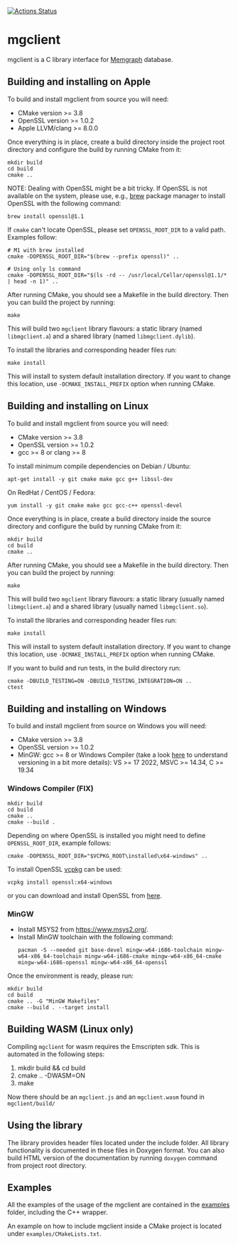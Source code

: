 [![Actions Status](https://github.com/memgraph/mgclient/workflows/CI/badge.svg)](https://github.com/memgraph/mgclient/actions)

# mgclient

mgclient is a C library interface for [Memgraph](https://www.memgraph.com)
database.

## Building and installing on Apple

To build and install mgclient from source you will need:
   - CMake version >= 3.8
   - OpenSSL version >= 1.0.2
   - Apple LLVM/clang >= 8.0.0

Once everything is in place, create a build directory inside the project
root directory and configure the build by running CMake from it:

```
mkdir build
cd build
cmake ..
```

NOTE: Dealing with OpenSSL might be a bit tricky. If OpenSSL is not available
on the system, please use, e.g., [brew](https://brew.sh/) package manager to
install OpenSSL with the following command:

```
brew install openssl@1.1
```

If `cmake` can't locate OpenSSL, please set `OPENSSL_ROOT_DIR` to a valid path.
Examples follow:

```
# M1 with brew installed
cmake -DOPENSSL_ROOT_DIR="$(brew --prefix openssl)" ..

# Using only ls command
cmake -DOPENSSL_ROOT_DIR="$(ls -rd -- /usr/local/Cellar/openssl@1.1/* | head -n 1)" ..
```

After running CMake, you should see a Makefile in the build directory. Then you
can build the project by running:

```
make
```

This will build two `mgclient` library flavours: a static library (named
`libmgclient.a`) and a shared library (named `libmgclient.dylib`).

To install the libraries and corresponding header files run:

```
make install
```

This will install to system default installation directory. If you want to
change this location, use `-DCMAKE_INSTALL_PREFIX` option when running CMake.

## Building and installing on Linux

To build and install mgclient from source you will need:
   - CMake version >= 3.8
   - OpenSSL version >= 1.0.2
   - gcc >= 8 or clang >= 8

To install minimum compile dependencies on Debian / Ubuntu:

```
apt-get install -y git cmake make gcc g++ libssl-dev
```

On RedHat / CentOS / Fedora:

```
yum install -y git cmake make gcc gcc-c++ openssl-devel
```

Once everything is in place, create a build directory inside the source
directory and configure the build by running CMake from it:

```
mkdir build
cd build
cmake ..
```

After running CMake, you should see a Makefile in the build directory. Then you
can build the project by running:

```
make
```

This will build two `mgclient` library flavours: a static library (usually
named `libmgclient.a`) and a shared library (usually named `libmgclient.so`).

To install the libraries and corresponding header files run:

```
make install
```

This will install to system default installation directory. If you want to
change this location, use `-DCMAKE_INSTALL_PREFIX` option when running CMake.

If you want to build and run tests, in the build directory run:

```
cmake -DBUILD_TESTING=ON -DBUILD_TESTING_INTEGRATION=ON ..
ctest
```

## Building and installing on Windows

To build and install mgclient from source on Windows you will need:
   - CMake version >= 3.8
   - OpenSSL version >= 1.0.2
   - MinGW: gcc >= 8 or Windows Compiler (take a look
     [here](https://blog.knatten.org/2022/08/26/microsoft-c-versions-explained/)
     to understand versioning in a bit more details):
     VS >= 17 2022, MSVC >= 14.34, C >= 19.34

### Windows Compiler (FIX)

```
mkdir build
cd build
cmake ..
cmake --build .
```

Depending on where OpenSSL is installed you might need to define
`OPENSSL_ROOT_DIR`, example follows:
```
cmake -DOPENSSL_ROOT_DIR="$VCPKG_ROOT\installed\x64-windows" ..
```

To install OpenSSL [vcpkg](https://vcpkg.io/en/index.html) can be used:
```
vcpkg install openssl:x64-windows
```
or you can download and install OpenSSL from
[here](https://slproweb.com/products/Win32OpenSSL.html).

### MinGW

- Install MSYS2 from https://www.msys2.org/.
- Install MinGW toolchain with the following command:
  ```
  pacman -S --needed git base-devel mingw-w64-i686-toolchain mingw-w64-x86_64-toolchain mingw-w64-i686-cmake mingw-w64-x86_64-cmake mingw-w64-i686-openssl mingw-w64-x86_64-openssl
  ```

Once the environment is ready, please run:

```
mkdir build
cd build
cmake .. -G "MinGW Makefiles"
cmake --build . --target install
```

## Building WASM (Linux only)

Compiling `mgclient` for wasm requires the Emscripten sdk. This is automated in
the following steps:
  1. mkdir build && cd build
  2. cmake .. -DWASM=ON
  3. make

Now there should be an `mgclient.js` and an `mgclient.wasm` found in
`mgclient/build/`

## Using the library

The library provides header files located under the include folder. All library
functionality is documented in these files in Doxygen format. You can also
build HTML version of the documentation by running `doxygen` command from
project root directory.

## Examples

All the examples of the usage of the mgclient are contained in the
[examples](examples) folder, including the C++ wrapper.

An example on how to include mgclient inside a CMake project is located under
`examples/CMakeLists.txt`.
